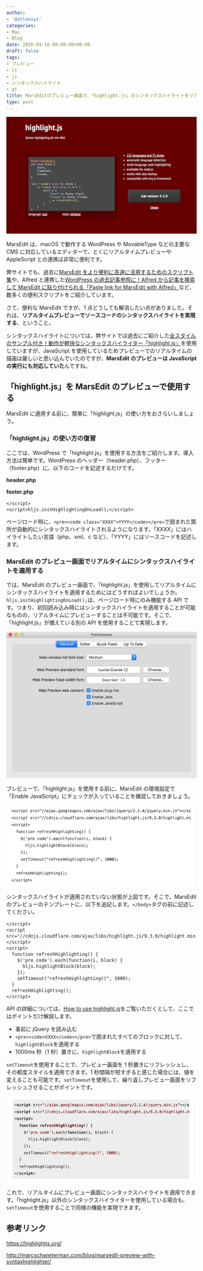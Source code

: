 ```yaml
---
author:
- '@ottanxyz'
categories:
- Mac
- Blog
date: 2016-04-10 00:00:00+00:00
draft: false
tags:
- プレビュー
- lt
- js
- シンタックスハイライト
- gt
title: MarsEditのプレビュー画面で、「highlight.js」のシンタックスハイライトをリアルタイムでプレビューする
type: post
---
```


![](160423-571b57e20f058.png)

MarsEdit は、macOS で動作する WordPress や MovableType などの主要な CMS に対応しているエディターで、とくにリアルタイムプレビューや AppleScript との連携は非常に便利です。

弊サイトでも、過去に[MarsEdit をより便利に高速に活用するためのスクリプト集](/posts/2014/12/marsedit-script-619/)や、Alfred と連携した[WordPress の過去記事参照に！Alfred から記事を検索して MarsEdit に貼り付けられる「Paste link for MarsEdit with Alfred」](/posts/2015/08/paste-link-for-marsedit-with-alfred-2174/)など、数多くの便利スクリプトをご紹介しています。

さて、便利な MarsEdit ですが、1 点どうしても解消したい点がありました。それは、**リアルタイムプレビューでソースコードのシンタックスハイライトを実現する**、ということ。

シンタックスハイライトについては、弊サイトでは過去にご紹介した[全スタイルのサンプル付き！動作が軽快なシンタックスハイライター「highlight.js」](/posts/2014/09/syntax-highlight-github-435/)を使用していますが、JavaScript を使用しているためプレビューでのリアルタイムの描画は厳しいと思い込んでいたのですが、**MarsEdit のプレビューは JavaScript の実行にも対応していた**んですね。

## 「highlight.js」を MarsEdit のプレビューで使用する

MarsEdit に適用する前に、簡単に「highlight.js」の使い方をおさらいしましょう。

### 「highlight.js」の使い方の復習

ここでは、WordPress で「highlight.js」を使用する方法をご紹介します。導入方法は簡単です。WordPress のヘッダー（header.php）、フッター（footer.php）に、以下のコードを記述するだけです。

**header.php**

**footer.php**

    </script>
    <script>hljs.initHighlightingOnLoad();</script>

ページロード時に、`<pre><code class="XXXX">YYYY</code></pre>`で囲まれた箇所が自動的にシンタックスハイライトされるようになります。「XXXX」にはハイライトしたい言語（php、xml、c など）、「YYYY」にはソースコードを記述します。

### MarsEdit のプレビュー画面でリアルタイムにシンタックスハイライトを適用する

では、MarsEdit のプレビュー画面で、「highlight.js」を使用してリアルタイムにシンタックスハイライトを適用するためにはどうすればよいでしょうか。`hljs.initHighlightingOnLoad();`は、ページロード時にのみ機能する API です。つまり、初回読み込み時にはシンタックスハイライトを適用することが可能なものの、リアルタイムにプレビューすることは不可能です。そこで、「highlight.js」が備えている別の API を使用することで実現します。

![](160423-571b57e486a8b-1.png)

プレビューで、「highlight.js」を使用する前に、MarsEdit の環境設定で「Enable JavaScript」にチェックが入っていることを確認しておきましょう。

![](160423-571b57e7e3af3-1.png)

シンタックスハイライトが適用されていない状態が上図です。そこで、MarsEdit のプレビューのテンプレートに、以下を追記します。`</body>`タグの前に記述してください。

    </script>
    <script src="//cdnjs.cloudflare.com/ajax/libs/highlight.js/9.3.0/highlight.min.js"></script>
    <script>
      function refreshHighlighting() {
        $('pre code').each(function(i, block) {
          hljs.highlightBlock(block);
        });
        setTimeout("refreshHighlighting()", 1000);
      }
      refreshHighlighting();
    </script>

API の詳細については、[How to use highlight.js](https://highlightjs.org/usage/)をご覧いただくとして、ここではポイントだけ解説します。

- 事前に jQuery を読み込む
- `<pre><code>XXXX</code></pre>`で囲まれたすべてのブロックに対して、`highlightBlock`を適用する
- 1000ms 秒（1 秒）置きに、`highlightBlock`を適用する

`setTimeout`を使用することで、プレビュー画面を 1 秒置きにリフレッシュし、その都度スタイルを適用できます。1 秒間隔が短すぎると感じた場合には、値を変えることも可能です。`setTimeout`を使用して、繰り返しプレビュー画面をリフレッシュさせることがポイントです。

![](160423-571b57eb1eac2-1.png)

これで、リアルタイムにプレビュー画面にシンタックスハイライトを適用できます。「highlight.js」以外のシンタックスハイライターを使用している場合も、`setTimeout`を使用することで同様の機能を実現できます。

## 参考リンク

https://highlightjs.org/

http://marcschwieterman.com/blog/marsedit-preview-with-syntaxhighlighter/